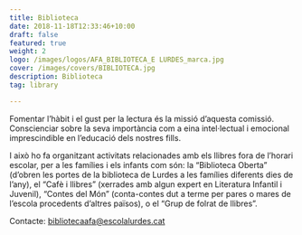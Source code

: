 ```yaml
---
title: Biblioteca
date: 2018-11-18T12:33:46+10:00
draft: false
featured: true
weight: 2
logo: /images/logos/AFA_BIBLIOTECA_E LURDES_marca.jpg
cover: /images/covers/BIBLIOTECA.jpg
description: Biblioteca
tag: library

---
```

Fomentar l’hàbit i el gust per la lectura és la missió d’aquesta comissió. Conscienciar sobre la seva importància com a eina intel·lectual i emocional imprescindible en l’educació dels nostres fills. 

I això ho fa organitzant activitats relacionades amb els llibres fora de l’horari escolar, per a les famílies i els infants com són: la “Biblioteca Oberta” (d’obren les portes de la biblioteca de Lurdes a les famílies diferents dies de l’any), el “Cafè i llibres” (xerrades amb algun expert en Literatura Infantil i Juvenil), “Contes del Món” (conta-contes dut a terme per pares o mares de l’escola procedents d’altres països), o el “Grup de folrat de llibres”.

Contacte: [bibliotecaafa@escolalurdes.cat](mailto:bibliotecaafa@escolalurdes.cat)